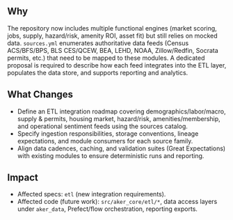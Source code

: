 ## Why
The repository now includes multiple functional engines (market scoring, jobs, supply, hazard/risk, amenity ROI, asset fit) but still relies on mocked data. `sources.yml` enumerates authoritative data feeds (Census ACS/BFS/BPS, BLS CES/QCEW, BEA, LEHD, NOAA, Zillow/Redfin, Socrata permits, etc.) that need to be mapped to these modules. A dedicated proposal is required to describe how each feed integrates into the ETL layer, populates the data store, and supports reporting and analytics.

## What Changes
- Define an ETL integration roadmap covering demographics/labor/macro, supply & permits, housing market, hazard/risk, amenities/membership, and operational sentiment feeds using the sources catalog.
- Specify ingestion responsibilities, storage conventions, lineage expectations, and module consumers for each source family.
- Align data cadences, caching, and validation suites (Great Expectations) with existing modules to ensure deterministic runs and reporting.

## Impact
- Affected specs: `etl` (new integration requirements).
- Affected code (future work): `src/aker_core/etl/*`, data access layers under `aker_data`, Prefect/flow orchestration, reporting exports.
